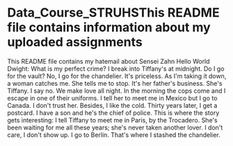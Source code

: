 # Data_Course_STRUHSThis README file contains information about my uploaded assignments
This README file contains my hatemail about Sensei Zahn
Hello World
Dwight: What is my perfect crime? I break into Tiffany's at midnight. Do I go for the vault? No, I go for the chandelier. It's priceless. As I'm taking it down, a woman catches me. She tells me to stop. It's her father's business. She's Tiffany. I say no. We make love all night. In the morning the cops come and I escape in one of their uniforms. I tell her to meet me in Mexico but I go to Canada. I don't trust her. Besides, I like the cold. Thirty years later, I get a postcard. I have a son and he's the chief of police. This is where the story gets interesting: I tell Tiffany to meet me in Paris, by the Trocadero. She's been waiting for me all these years; she's never taken another lover. I don't care, I don't show up. I go to Berlin. That's where I stashed the chandelier.
